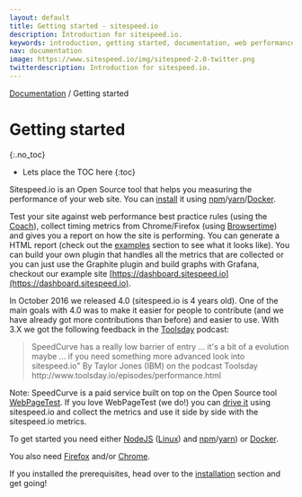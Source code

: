 ```yaml
---
layout: default
title: Getting started - sitespeed.io
description: Introduction for sitespeed.io.
keywords: introduction, getting started, documentation, web performance, sitespeed.io
nav: documentation
image: https://www.sitespeed.io/img/sitespeed-2.0-twitter.png
twitterdescription: Introduction for sitespeed.io.
---
```

[Documentation](/documentation/sitespeed.io/) / Getting started

# Getting started
{:.no_toc}

* Lets place the TOC here
{:toc}

Sitespeed.io is an Open Source tool that helps you measuring the performance of your web site. You can [install](../installation/) it using [npm](https://www.npmjs.org/)/[yarn](https://yarnpkg.com/)/[Docker](https://www.docker.com/).

Test your site against web performance best practice rules (using the [Coach](/documentation/coach/)), collect timing metrics from Chrome/Firefox (using [Browsertime](/documentation/browsertime/)) and gives you a report on how the site is performing. You can generate a HTML report (check out the [examples](/examples/) section to see what it looks like). You can build your own plugin that handles all the metrics that are collected or you can just use the Graphite plugin and build graphs with Grafana, checkout our example site [https://dashboard.sitespeed.io](https://dashboard.sitespeed.io).

In October 2016 we released 4.0 (sitespeed.io is 4 years old). One of the main goals with 4.0 was to make it easier for people to contribute (and we have already got more contributions than before) and easier to use. With 3.X we got the following feedback in the [Toolsday](http://www.toolsday.io/) podcast:

<blockquote cite="http://www.toolsday.io/episodes/performance.html">
SpeedCurve has a really low barrier of entry ... it's a bit of a evolution maybe ... if you need something more advanced look into sitespeed.io"
 <span>By Taylor Jones (IBM) on the podcast Toolsday http://www.toolsday.io/episodes/performance.html</span>
</blockquote>

Note: SpeedCurve is a paid service built on top on the Open Source tool  [WebPageTest](http://www.webpagetest.org/). If you love WebPageTest (we do!) you can [drive it](../webpagetest/) using sitespeed.io and collect the metrics and use it side by side with the sitespeed.io metrics.

To get started you need either [NodeJS](https://nodejs.org/en/download/) ([Linux](https://github.com/creationix/nvm)) and  [npm](https://github.com/npm/npm)/[yarn](https://yarnpkg.com/)) or [Docker]((https://docs.docker.com/engine/installation/)).

You also need [Firefox](https://www.mozilla.org/en-US/firefox/new/) and/or [Chrome](https://www.google.com/chrome/).

If you installed the prerequisites, head over to the [installation](../installation/) section and get going!
